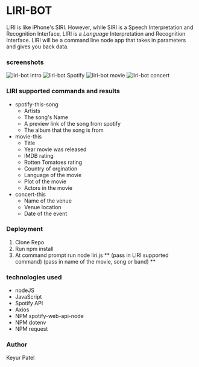 # LIRI-BOT
LIRI is like iPhone's SIRI. However, while SIRI is a Speech Interpretation and Recognition Interface, LIRI is a _Language_ Interpretation and Recognition Interface. LIRI will be a command line node app that takes in parameters and gives you back data.

### screenshots
![liri-bot intro](https://github.com/coderkeyur/LIRI-Bot/images/liri-bot-intro.PNG)
![liri-bot Spotify](https://github.com/coderkeyur/LIRI-Bot/images/liri-bot-spotify.PNG)
![liri-bot movie](https://github.com/coderkeyur/LIRI-Bot/images/liri-bot-movie.PNG)
![liri-bot concert](https://github.com/coderkeyur/LIRI-Bot/images/liri-bot-concert.PNG)

### LIRI supported commands and results
* spotify-this-song
    * Artists
    * The song's Name
    * A preview link of the song from spotify
    * The album that the song is from
* movie-this
    * Title
    * Year movie was released
    * IMDB rating
    * Rotten Tomatoes rating
    * Country of orgination
    * Language of the movie
    * Plot of the movie
    * Actors in the movie
* concert-this
    * Name of the venue
    * Venue location
    * Date of the event

### Deployment
1. Clone Repo
2. Run npm install
3. At command prompt run node liri.js ** (pass in LIRI supported command) (pass in name of the movie, song or band) **

### technologies used
* nodeJS
* JavaScript
* Spotify API
* Axios
* NPM spotify-web-api-node
* NPM dotenv
* NPM request

### Author
Keyur Patel


